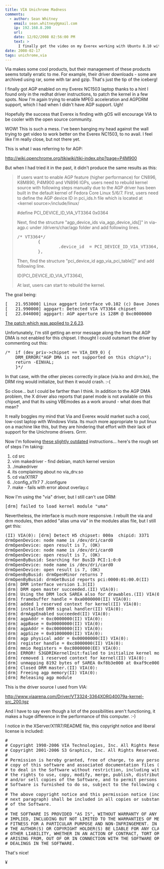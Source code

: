 ```yaml
---
title: VIA Unichrome Madness
comments:
  - author: Sean Whitney
    email: sean.whitney@gmail.com
    ip: 192.168.8.200
    url:
    date: 12/02/2008 02:56:00 PM
    text: >
      I finally got the video on my Everex working with Ubuntu 8.10 with this webpage.<br/><br/><a href="https://help.ubuntu.com/community/OpenChrome" rel="nofollow">https://help.ubuntu.com/community/OpenChrome</a>
date: 2008-02-17
tags: unichrome,via
---
```

Via makes some cool products, but their management of these products seems totally erratic to me. For example, their driver downloads - some are archived using rar, some with tar and gzip. That's just the tip of the iceberg!

I finally got AGP enabled on my Everex NC1503 laptop thanks to a hint I found only in the redhat driver instructions, to patch the kernel in a few spots. Now I'm again trying to enable MPEG acceleration and AGPDRM support, which I had when I didn't have AGP support. Ugh!

Hopefully the success that Everex is finding with gOS will encourage VIA to be cooler with the open source community.

WOW! This is such a mess. I've been banging my head against the wall trying to get video to work better on the Everex NC1503, to no avail. I feel like I'm really close, but not there yet.

This is what I was referring to for AGP:

<a href="http://wiki.openchrome.org/tikiwiki/tiki-index.php?page=P4M900">http://wiki.openchrome.org/tikiwiki/tiki-index.php?page=P4M900</a>

But when I had tried it in the past, it didn't produce the same results as this:

<blockquote>If users want to enable AGP feature (higher performance) for CN896, K8M890,    P4M900 and VN896 IGPs, users need to rebuild kernel source with following steps   manually due to the AGP driver has been built in the default kernel of Fedora    Core Linux 5/6/7.   First, users need to define the AGP device ID in pci_ids.h file which is located   at &lt;kernel source>/include/linux/

#define PCI_DEVICE_ID_VIA_VT3364        0x0364

Next, find the structure "agp_device_ids via_agp_device_ids[]" in via-agp.c    under <kernel source>/drivers/char/agp folder and add following lines.

<pre>
/* VT3364*/
        {
                .device_id  = PCI_DEVICE_ID_VIA_VT3364,                .chipset_name   = "VT3364",
        },
</pre>

Then, find the structure "pci_device_id agp_via_pci_table[]" and add following   line.

ID(PCI_DEVICE_ID_VIA_VT3364),

At last, users can start to rebuild the kernel.</blockquote>

The goal being:

<pre>[   21.953000] Linux agpgart interface v0.102 (c) Dave Jones
[   21.990000] agpgart: Detected VIA VT3364 chipset
[   22.044000] agpgart: AGP aperture is 128M @ 0xc0000000</pre>

<a href="http://http://bugzilla.kernel.org/attachment.cgi?id=12515">The patch which was applied to 2.6.23</a>.

Unfortunately, I'm still getting an error message along the lines that AGP DMA is not enabled for this chipset. I thought I could outsmart the driver by commenting out this:

<pre>/*  if (dev_priv->chipset == VIA_DX9_0) {
    DRM_ERROR("AGP DMA is not supported on this chip\n");
    return -EINVAL;
    }*/</pre>

In that case, with the other pieces correctly in place (via.ko and drm.ko), the DRM ring would initialize, but then it would crash. :-(

So close... but I could be farther than I think. In addition to the AGP DMA problem, the X driver also reports that panel mode is not available on this chipset, and that its using VBEmodes as a work around - what does that mean?

It really boggles my mind that Via and Everex would market such a cool, low-cost laptop with Windows Vista. Its much more appropriate to put linux on a machine like this, but they are hindering that effort with their lack of support for the Unichrome drivers. Grrrr.

Now I'm following <a href="http://www.hombrepac.com.ar/software-libre/linux/how-to-via-k8m890-chrome-9-igp-and-linuxs-xorg-ubuntu-edgy-610/">these slightly outdated</a> instructions... here's the rough set of steps I'm taking:

1. cd src
2. vim makedriver - find debian, match kernel version
3. ./makedriver
4. its complaining about no via_drv.so
5. cd via/X11R7
6. ./config_x11r7
7 ./configure
8. make - fails with error about overlay.c

Now I'm using the "via" driver, but I still can't use DRM:

<pre>[drm] failed to load kernel module "uma"</pre>

Nevertheless, the interface is much more responsive. I rebuilt the via and drm modules, then added "alias uma via" in the modules alias file, but I still get this:

<pre>(II) VIA(0): [drm] Detect H5 chipset: 000a  chipid: 3371
drmOpenDevice: node name is /dev/dri/card0
drmOpenDevice: open result is 7, (OK)
drmOpenDevice: node name is /dev/dri/card0
drmOpenDevice: open result is 7, (OK)
drmOpenByBusid: Searching for BusID PCI:1:0:0
drmOpenDevice: node name is /dev/dri/card0
drmOpenDevice: open result is 7, (OK)
drmOpenByBusid: drmOpenMinor returns 7
drmOpenByBusid: drmGetBusid reports pci:0000:01:00.0(II)
[drm] DRM interface version 1.3(II)
[drm] DRM open master succeeded.(II) VIA(0):
[drm] Using the DRM lock SAREA also for drawables.(II) VIA(0):
[drm] framebuffer handle = 0xa0000000(II) VIA(0):
[drm] added 1 reserved context for kernel(II) VIA(0):
[drm] installed DRM signal handler(II) VIA(0):
[drm] drmAgpEnabled succeeded(II) VIA(0):
[drm] agpAddr = 0xc0000000(II) VIA(0):
[drm] agpBase = 0x00000000(II) VIA(0):
[drm] agpAddr = 0xc0000000(II) VIA(0):
[drm] agpSize = 0x01000000(II) VIA(0):
[drm] agp physical addr = 0x00000000(II) VIA(0):
[drm] register handle = 0xc8000000(II) VIA(0):
[drm] mmio Registers = 0xc8000000(EE) VIA(0):
[drm] ERROR! S3GDRIKernelInit:failed to initialize kernel module! (-22)(II) VIA(0):
[drm] removed 1 reserved context for kernel(II) VIA(0):
[drm] unmapping 8192 bytes of SAREA 0xf8b3e000 at 0xaf9ce000(II) VIA(0):
[drm] Closed DRM master.(II) VIA(0):
[drm] Freeing agp memory(II) VIA(0):
[drm] Releasing agp module</pre>

This is the driver source I used from VIA:

<a href="http://www.viaarena.com/Driver/VT3324-3364XORG40079a-kernel-src_200.tgz">http://www.viaarena.com/Driver/VT3324-3364XORG40079a-kernel-src_200.tgz</a>

And I have to say even though a lot of the possibilities aren't functioning, it makes a huge difference in the performance of this computer. :-)

I notice in the XServer/X11R7/README file, this copyright notice and liberal license is included:

<pre>
#
# Copyright 1998-2006 VIA Technologies, Inc. All Rights Reserved.
# Copyright 2001-2006 S3 Graphics, Inc. All Rights Reserved.
#
# Permission is hereby granted, free of charge, to any person obtaining a
# copy of this software and associated documentation files (the "Software"),
# to deal in the Software without restriction, including without limitation
# the rights to use, copy, modify, merge, publish, distribute, sub license,
# and/or sell copies of the Software, and to permit persons to whom the
# Software is furnished to do so, subject to the following conditions:
#
# The above copyright notice and this permission notice (including the
# next paragraph) shall be included in all copies or substantial portions
# of the Software.
#
# THE SOFTWARE IS PROVIDED "AS IS", WITHOUT WARRANTY OF ANY KIND, EXPRESS OR
# IMPLIED, INCLUDING BUT NOT LIMITED TO THE WARRANTIES OF MERCHANTABILITY,
# FITNESS FOR A PARTICULAR PURPOSE AND NON-INFRINGEMENT. IN NO EVENT SHALL
# THE AUTHOR(S) OR COPYRIGHT HOLDER(S) BE LIABLE FOR ANY CLAIM, DAMAGES OR
# OTHER LIABILITY, WHETHER IN AN ACTION OF CONTRACT, TORT OR OTHERWISE,
# ARISING FROM, OUT OF OR IN CONNECTION WITH THE SOFTWARE OR THE USE OR OTHER
# DEALINGS IN THE SOFTWARE.</pre>

That's nice!

¥

